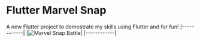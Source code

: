 # Flutter Marvel Snap
A new Flutter project to demostrate my skills using Flutter and for fun!
|------------|
|![Marvel Snap Battle](gifs/battle_snap.gif)|
|------------|